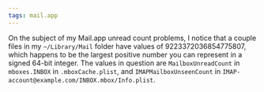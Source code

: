 ```yaml
---
tags: mail.app
---
```


On the subject of my Mail.app unread count problems, I notice that a couple files in my `~/Library/Mail` folder have values of 9223372036854775807, which happens to be the largest positive number you can represent in a signed 64-bit integer. The values in question are `MailboxUnreadCount` in `mboxes.INBOX` in `.mboxCache.plist`, and `IMAPMailboxUnseenCount` in `IMAP-account@example.com/INBOX.mbox/Info.plist`.
